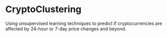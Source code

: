 # CryptoClustering

Using unsupervised learning techniques to predict if cryptocurrencies are affected by 24-hour or 7-day price changes and beyond.
